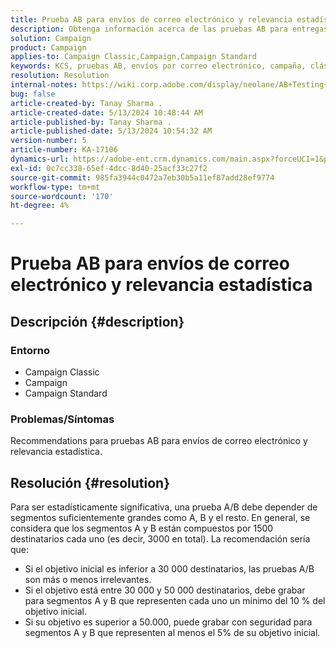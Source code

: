 ```yaml
---
title: Prueba AB para envíos de correo electrónico y relevancia estadística
description: Obtenga información acerca de las pruebas AB para entregas de correo electrónico y la relevancia estadística.
solution: Campaign
product: Campaign
applies-to: Campaign Classic,Campaign,Campaign Standard
keywords: KCS, pruebas AB, envíos por correo electrónico, campaña, clásico, estándar
resolution: Resolution
internal-notes: https://wiki.corp.adobe.com/display/neolane/AB+Testing+for+Email+Deliveries
bug: false
article-created-by: Tanay Sharma .
article-created-date: 5/13/2024 10:48:44 AM
article-published-by: Tanay Sharma .
article-published-date: 5/13/2024 10:54:32 AM
version-number: 5
article-number: KA-17106
dynamics-url: https://adobe-ent.crm.dynamics.com/main.aspx?forceUCI=1&pagetype=entityrecord&etn=knowledgearticle&id=3f2ce659-1611-ef11-9f8a-6045bd02b206
exl-id: 0c7cc338-65ef-4dcc-8d40-25acf33c27f2
source-git-commit: 985fa3944c0472a7eb30b5a11ef87add28ef9774
workflow-type: tm+mt
source-wordcount: '170'
ht-degree: 4%

---
```


# Prueba AB para envíos de correo electrónico y relevancia estadística

## Descripción {#description}


### Entorno

- Campaign Classic
- Campaign
- Campaign Standard


### Problemas/Síntomas

Recommendations para pruebas AB para envíos de correo electrónico y relevancia estadística.


## Resolución {#resolution}


Para ser estadísticamente significativa, una prueba A/B debe depender de segmentos suficientemente grandes como A, B y el resto. En general, se considera que los segmentos A y B están compuestos por 1500 destinatarios cada uno (es decir, 3000 en total). La recomendación sería que:

- Si el objetivo inicial es inferior a 30 000 destinatarios, las pruebas A/B son más o menos irrelevantes.
- Si el objetivo está entre 30 000 y 50 000 destinatarios, debe grabar para segmentos A y B que representen cada uno un mínimo del 10 % del objetivo inicial.
- Si su objetivo es superior a 50.000, puede grabar con seguridad para segmentos A y B que representen al menos el 5% de su objetivo inicial.
